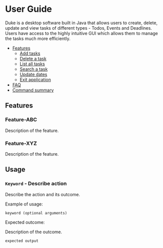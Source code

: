 # User Guide
Duke is a desktop software built in Java that allows users to create, delete, update and view tasks of different types - Todos, Events and Deadlines. Users have access to the highly intuitive GUI which allows them to manage the tasks much more efficiently.
- [Features](#features)
  - [Add tasks](#add)
  - [Delete a task](#delete)
  - [List all tasks](#listing-tasks)
  - [Search a task](#searching-a-task)
  - [Update dates](#updating-dates)
  - [Exit application](#exiting-application)
- [FAQ](#faq)
- [Command summary](#command-summary)

## Features 

### Feature-ABC

Description of the feature.

### Feature-XYZ

Description of the feature.

## Usage

### `Keyword` - Describe action

Describe the action and its outcome.

Example of usage: 

`keyword (optional arguments)`

Expected outcome:

Description of the outcome.

```
expected output
```
